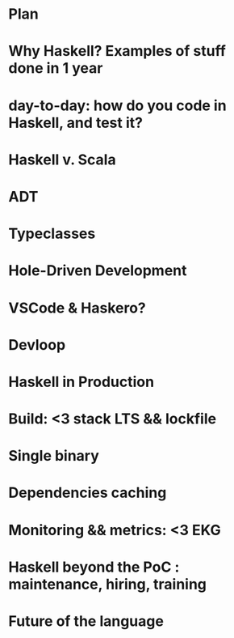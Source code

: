 # Plan

<!-- Why haskell? -->
# Why Haskell? Examples of stuff done in 1 year

<!-- Day to day -->
# day-to-day: how do you code in Haskell, and test it?

<!-- Clément -->
# Haskell v. Scala

<!-- Clément -->
# ADT
# Typeclasses
# Hole-Driven Development

<!-- Clément -->
# VSCode & Haskero?

<!-- Clément -->
# Devloop

<!-- Clément Production? -->
# Haskell in Production

# Build: <3 stack LTS && lockfile

# Single binary

# Dependencies caching

# Monitoring && metrics: <3 EKG


<!-- Beyond the PoC -->
# Haskell beyond the PoC : maintenance, hiring, training

<!-- Future -->
# Future of the language
